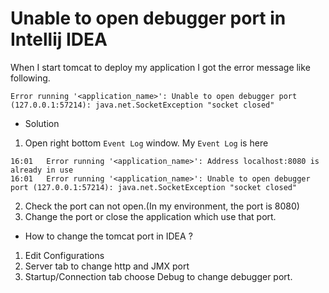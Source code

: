 # Unable to open debugger port in Intellij IDEA
When I start tomcat to deploy my application I got the error message like following.
```
Error running '<application_name>': Unable to open debugger port (127.0.0.1:57214): java.net.SocketException "socket closed"
``` 
* Solution

1. Open right bottom `Event Log` window. My `Event Log` is here
```
16:01	Error running '<application_name>': Address localhost:8080 is already in use
16:01	Error running '<application_name>': Unable to open debugger port (127.0.0.1:57214): java.net.SocketException "socket closed"
```
2. Check the port can not open.(In my environment, the port is 8080)
3. Change the port or close the application which use that port.

* How to change the tomcat port in IDEA ?

1. Edit Configurations
2. Server tab to change http and JMX port
3. Startup/Connection tab choose Debug to change debugger port.